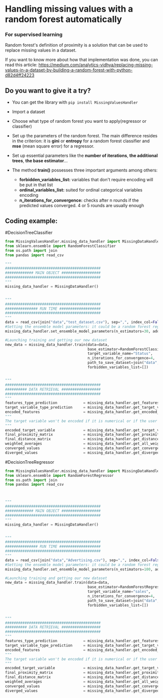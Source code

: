 # Handling missing values with a random forest automatically
### For supervised learning

Random forest's definition of proximity is a solution that can be used to replace missing values in a dataset.

If you want to know more about how that implementation was done, you can read this article: https://medium.com/analytics-vidhya/replacing-missing-values-in-a-dataset-by-building-a-random-forest-with-python-d82d4ff24223


## Do you want to give it a try?

- You can get the library with ```pip install MissingValuesHandler```

- Import a dataset

- Choose what type of random forest you want to apply(regressor or classifier)

- Set up the parameters of the random forest. The main difference resides in the criterion: it is **gini** or **entropy** for a random forest classifier and **mse** (mean square error) for a regressor.

- Set up essential parameters like the **number of iterations**, **the additional trees**, **the base estimator**…

- The method **train()** possesses three important arguments among others:
     - **forbidden_variables_list:** variables that don't require encoding will be put in that list
     - **ordinal_variables_list:** suited for ordinal categorical variables encoding
     - **n_iterations_for_convergence:** checks after n rounds if the predicted values converged. 4 or 5 rounds are usually enough

## Coding example:
#DecisionTreeClassifier
```python
from MissingValuesHandler.missing_data_handler import MissingDataHandler
from sklearn.ensemble import RandomForestClassifier
from os.path import join
from pandas import read_csv

"""
############################################
############# MAIN OBJECT ##################
############################################
"""
missing_data_handler = MissingDataHandler()


"""
############################################
############### RUN TIME ###################
############################################
"""
data = read_csv(join("data","test_dataset.csv"), sep=",", index_col=False)
#Setting the ensemble model parameters: it could be a random forest regressor or classifier
missing_data_handler.set_ensemble_model_parameters(n_estimators=30, additional_estimators=5)

#Launching training and getting our new dataset
new_data = missing_data_handler.train(data=data, 
                                      base_estimator=RandomForestClassifier,
                                      target_variable_name="Status",  
                                      n_iterations_for_convergence=4,
                                      path_to_save_dataset=join("data", "test_dataset_no_nan.csv"),
                                      forbidden_variables_list=[])


"""
############################################
########## DATA RETRIEVAL ##################
############################################
"""
features_type_prediction            = missing_data_handler.get_features_type_predictions()
target_variable_type_prediction     = missing_data_handler.get_target_variable_type_prediction()
encoded_features                    = missing_data_handler.get_encoded_features()
"""
The target variable won't be encoded if it is numerical or if the user requires it(by putting the variable name in forbidden_variables_list') 
"""
encoded_target_variable             = missing_data_handler.get_target_variable_encoded()
final_proximity_matrix              = missing_data_handler.get_proximity_matrix()
final_distance_matrix               = missing_data_handler.get_distance_matrix()
weighted_averages                   = missing_data_handler.get_all_weighted_averages()
converged_values                    = missing_data_handler.get_converged_values()
diverged_values                     = missing_data_handler.get_diverged_values()
```

#DecisionTreeRegressor
```python
from MissingValuesHandler.missing_data_handler import MissingDataHandler
from sklearn.ensemble import RandomForestRegressor
from os.path import join
from pandas import read_csv



"""
############################################
############# MAIN OBJECT ##################
############################################
"""
missing_data_handler = MissingDataHandler()


"""
############################################
############### RUN TIME ###################
############################################
"""
data = read_csv(join("data","Advertising.csv"), sep=",", index_col=False)
#Setting the ensemble model parameters: it could be a random forest regressor or classifier
missing_data_handler.set_ensemble_model_parameters(n_estimators=100, additional_estimators=5,  criterion='mse')

#Launching training and getting our new dataset
new_data = missing_data_handler.train(data=data, 
                                      base_estimator=RandomForestRegressor,
                                      target_variable_name="sales",  
                                      n_iterations_for_convergence=4,
                                      path_to_save_dataset=join("data", "Advertising_no_nan.csv"),
                                      forbidden_variables_list=[])


"""
############################################
########## DATA RETRIEVAL ##################
############################################
"""
features_type_prediction            = missing_data_handler.get_features_type_predictions()
target_variable_type_prediction     = missing_data_handler.get_target_variable_type_prediction()
encoded_features                    = missing_data_handler.get_encoded_features()
"""
The target variable won't be encoded if it is numerical or if the user requires it(by putting the variable name in forbidden_variables_list') 
"""
encoded_target_variable             = missing_data_handler.get_target_variable_encoded()
final_proximity_matrix              = missing_data_handler.get_proximity_matrix()
final_distance_matrix               = missing_data_handler.get_distance_matrix()
weighted_averages                   = missing_data_handler.get_all_weighted_averages()
converged_values                    = missing_data_handler.get_converged_values()
diverged_values                     = missing_data_handler.get_diverged_values()
```
